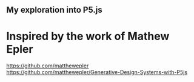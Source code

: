 ## My exploration into P5.js

# Inspired by the work of Mathew Epler
https://github.com/matthewepler
https://github.com/matthewepler/Generative-Design-Systems-with-P5js
